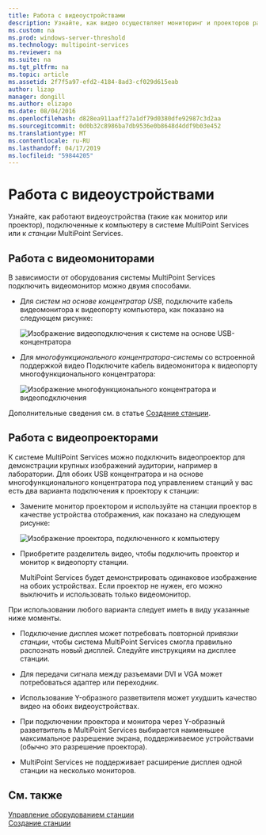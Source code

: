 ```yaml
---
title: Работа с видеоустройствами
description: Узнайте, как видео осуществляет мониторинг и проекторов работать с станций в MultiPoint Services
ms.custom: na
ms.prod: windows-server-threshold
ms.technology: multipoint-services
ms.reviewer: na
ms.suite: na
ms.tgt_pltfrm: na
ms.topic: article
ms.assetid: 2f7f5a97-efd2-4184-8ad3-cf029d615eab
author: lizap
manager: dongill
ms.author: elizapo
ms.date: 08/04/2016
ms.openlocfilehash: d828ea911aaff27a1df79d0380dfe92987c3d2aa
ms.sourcegitcommit: 0d0b32c8986ba7db9536e0b8648d4ddf9b03e452
ms.translationtype: MT
ms.contentlocale: ru-RU
ms.lasthandoff: 04/17/2019
ms.locfileid: "59844205"
---
```

# <a name="work-with-video-devices"></a>Работа с видеоустройствами
Узнайте, как работают видеоустройства (такие как монитор или проектор), подключенные к компьютеру в системе MultiPoint Services или к *станции* MultiPoint Services.  
  
## <a name="working-with-video-monitors"></a>Работа с видеомониторами  
В зависимости от оборудования системы MultiPoint Services подключить видеомонитор можно двумя способами.  
  
-   Для *систем на основе концентратор USB*, подключите кабель видеомонитора к видеопорту компьютера, как показано на следующем рисунке:  
  
    ![Изображение видеоподключения к системе на основе USB-концентратора](./media/WMSVideoConnection.gif)  
  
-   Для *многофункционального концентратора-системы* со встроенной поддержкой видео Подключите кабель видеомонитора к видеопорту многофункционального концентратора:  
  
    ![Изображение многофункционального концентратора и видеоподключения](./media/WMSMultifunctionHubVideoConnection.gif)  
  
Дополнительные сведения см. в статье [Создание станции](Set-Up-a-Station.md).  
  
## <a name="working-with-video-projectors"></a>Работа с видеопроекторами  
К системе MultiPoint Services можно подключить видеопроектор для демонстрации крупных изображений аудитории, например в лаборатории. Для обоих USB концентратора и на основе многофункционального концентратора под управлением станций у вас есть два варианта подключения к проектору к станции:  
  
-   Замените монитор проектором и используйте на станции проектор в качестве устройства отображения, как показано на следующем рисунке:  
  
    ![Изображение проектора, подключенного к компьютеру](./media/WMSVideoProjectorConnection.gif)  
  
-   Приобретите разделитель видео, чтобы подключить проектор и монитор к видеопорту станции.  
  
    MultiPoint Services будет демонстрировать одинаковое изображение на обоих устройствах. Если проектор не нужен, его можно выключить и использовать только видеомонитор.  
  
При использовании любого варианта следует иметь в виду указанные ниже моменты.  
  
-   Подключение дисплея может потребовать повторной *привязки станции*, чтобы система MultiPoint Services смогла правильно распознать новый дисплей. Следуйте инструкциям на дисплее станции.  
  
-   Для передачи сигнала между разъемами DVI и VGA может потребоваться адаптер или переходник.  
  
-   Использование Y-образного разветвителя может ухудшить качество видео на обоих видеоустройствах.  
  
-   При подключении проектора и монитора через Y-образный разветвитель в MultiPoint Services выбирается наименьшее максимальное разрешение экрана, поддерживаемое устройствами (обычно это разрешение проектора).  
  
-   MultiPoint Services не поддерживает расширение дисплея одной станции на несколько мониторов.  
  
## <a name="see-also"></a>См. также  
[Управление оборудованием станции](Manage-Station-Hardware.md)  
[Создание станции](Set-Up-a-Station.md) 